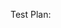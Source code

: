 


<!-- Reminder: Have you updated the changelog? -->

Test Plan: <!-- Required: What is the test plan for this change? -->
